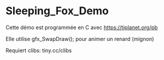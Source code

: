 # Sleeping_Fox_Demo
Cette démo est programmée en C avec https://tiplanet.org/pb

Elle utilise gfx_SwapDraw(); pour animer un renard (mignon)

Requiert clibs: tiny.cc/clibs

